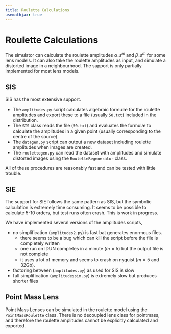 ```yaml
---
title: Roulette Calculations
usemathjax: true
---
```


# Roulette Calculations

The simulator can calculate the roulette amplitudes $\alpha\_s^m$ and
$\beta\_s^m$ for some lens models.  It can also take the roulette amplitudes
as input, and simulate a distorted image in a neighbourhood.
The support is only partially implemented for most lens models.


## SIS

SIS has the most extensive support.  

+ The `amplitudes.py` script calculates algebraic formulæ for the roulette
  amplitudes and export these to a file (usually `50.txt`) included in the distribution.
+ The `SIS` class reads the file (`50.txt`) and evaluates the formulæ to calculate the
  amplitudes in a given point (usually corresponding to the centre of the source).
+ The `datagen.py` script can output a new dataset including roulette amplitudes
  when images are created.
+ The `roulettegen.py` can read the dataset with amplitudes and simulate distorted images
  using the `RouletteRegenerator` class.

All of these procedures are reasonably fast and can be tested with little trouble.

## SIE

The support for SIE follows the same pattern as SIS, but the symbolic calculation is
extremely time consuming.  It seems to be possible to calculate 5-10 orders, but test
runs often crash.  This is work in progress.

We have implemented several versions of the amplitudes scripts,
+ no simplification (`amplitudes2.py`) is fast bat generates enormous files.
    + there seems to be a bug which can kill the script before the file is completely written
    + one run on IDUN completes in a minute ($m=5$) but the output file is not complete
    + it uses a lot of memory and seems to crash on nyquist ($m=5$ and 32Gb).
+ factoring between (`amplitudes.py`) as used for SIS is slow
+ full simplification (`amplitudessim.py`) is extremely slow but produces shorter files

## Point Mass Lens

Point Mass Lenses can be simulated in the roulette model using the 
`PointMassRoulette` class.
There is no decoupled lens class for pointmass, and therefore
the roulette amplitudes cannot be explicitly calculated and exported.



